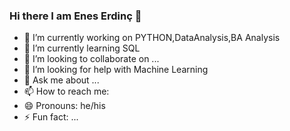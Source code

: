 ### Hi there I am Enes Erdinç 👋



- 🔭 I’m currently working on PYTHON,DataAnalysis,BA Analysis
- 🌱 I’m currently learning SQL
- 👯 I’m looking to collaborate on ...
- 🤔 I’m looking for help with Machine Learning
- 💬 Ask me about ...
- 📫 How to reach me: 
- 😄 Pronouns: he/his
- ⚡ Fun fact: ...





>
